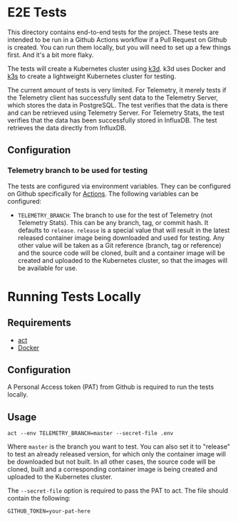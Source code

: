 # E2E Tests

This directory contains end-to-end tests for the project. These tests are
intended to be run in a Github Actions workflow if a Pull Request on Github is
created. You can run them locally, but you will need to set up a few things
first. And it's a bit more flaky.

The tests will create a Kubernetes cluster using [k3d](https://k3d.io/). k3d
uses Docker and [k3s](https://k3s.io/) to create a lightweight Kubernetes
cluster for testing.

The current amount of tests is very limited. For Telemetry, it merely tests if
the Telemetry client has successfully sent data to the Telemetry Server, which
stores the data in PostgreSQL. The test verifies that the data is there and can
be retrieved using Telemetry Server. For Telemetry Stats, the test verifies that
the data has been successfully stored in InfluxDB. The test retrieves the data
directly from InfluxDB.

## Configuration

### Telemetry branch to be used for testing

The tests are configured via environment variables. They can be configured on
Github specifically for
[Actions](https://docs.github.com/en/actions/learn-github-actions/variables).
The following variables can be configured:

- `TELEMETRY_BRANCH`: The branch to use for the test of Telemetry (not Telemetry
  Stats). This can be any branch, tag, or commit hash. It defaults to `release`.
  `release` is a special value that will result in the latest released container
  image being downloaded and used for testing. Any other value will be taken as
  a Git reference (branch, tag or reference) and the source code will be cloned,
  built and a container image will be created and uploaded to the Kubernetes
  cluster, so that the images will be available for use.

# Running Tests Locally

## Requirements

- [act](https://github.com/nektos/act)
- [Docker](https://www.docker.com/)

## Configuration

A Personal Access token (PAT) from Github is required to run the tests locally.

## Usage

```console
act --env TELEMETRY_BRANCH=master --secret-file .env
```

Where `master` is the branch you want to test. You can also set it to "release"
to test an already released version, for which only the container image will be
downloaded but not built. In all other cases, the source code will be cloned,
built and a corresponding container image is being created and uploaded to the
Kubernetes cluster.

The `--secret-file` option is required to pass the PAT to act. The file should
contain the following:

```console
GITHUB_TOKEN=your-pat-here
```
